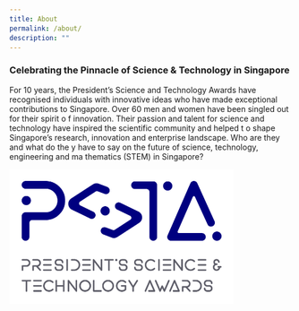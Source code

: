 ```yaml
---
title: About
permalink: /about/
description: ""
---
```

### **Celebrating the Pinnacle of Science & Technology in Singapore**


For 10 years, the President’s Science and Technology Awards have recognised individuals with innovative ideas who have made exceptional contributions to Singapore. Over 60 men and women have been singled out for their spirit o f innovation. Their passion and talent for science and technology have inspired the scientific community and helped t o shape Singapore’s research, innovation and enterprise landscape. Who are they and what do the y have to say on the future of science, technology, engineering and ma thematics (STEM) in Singapore?

<img src="/images/Logos/psta-logo-vfc.png" alt="President’s Science and Technology Awards Logo" style="width:400px"/> <br>